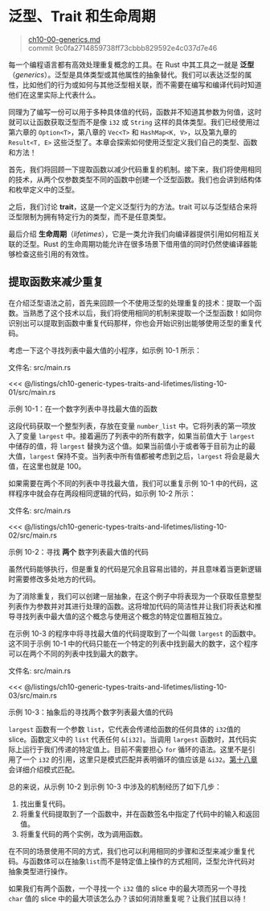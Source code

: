 # 泛型、Trait 和生命周期

> [ch10-00-generics.md](https://github.com/rust-lang/book/blob/main/src/ch10-00-generics.md)
> <br>
> commit 9c0fa2714859738ff73cbbb829592e4c037d7e46

每一个编程语言都有高效处理重复概念的工具。在 Rust 中其工具之一就是 **泛型**（*generics*）。泛型是具体类型或其他属性的抽象替代。我们可以表达泛型的属性，比如他们的行为或如何与其他泛型相关联，而不需要在编写和编译代码时知道他们在这里实际上代表什么。

同理为了编写一份可以用于多种具体值的代码，函数并不知道其参数为何值，这时就可以让函数获取泛型而不是像 `i32` 或 `String` 这样的具体类型。我们已经使用过第六章的 `Option<T>`，第八章的 `Vec<T>` 和 `HashMap<K, V>`，以及第九章的 `Result<T, E>` 这些泛型了。本章会探索如何使用泛型定义我们自己的类型、函数和方法！

首先，我们将回顾一下提取函数以减少代码重复的机制。接下来，我们将使用相同的技术，从两个仅参数类型不同的函数中创建一个泛型函数。我们也会讲到结构体和枚举定义中的泛型。

之后，我们讨论 **trait**，这是一个定义泛型行为的方法。trait 可以与泛型结合来将泛型限制为拥有特定行为的类型，而不是任意类型。

最后介绍 **生命周期**（*lifetimes*），它是一类允许我们向编译器提供引用如何相互关联的泛型。Rust 的生命周期功能允许在很多场景下借用值的同时仍然使编译器能够检查这些引用的有效性。

## 提取函数来减少重复

在介绍泛型语法之前，首先来回顾一个不使用泛型的处理重复的技术：提取一个函数。当熟悉了这个技术以后，我们将使用相同的机制来提取一个泛型函数！如同你识别出可以提取到函数中重复代码那样，你也会开始识别出能够使用泛型的重复代码。

考虑一下这个寻找列表中最大值的小程序，如示例 10-1 所示：

<span class="filename">文件名: src/main.rs</span>

<<< @/listings/ch10-generic-types-traits-and-lifetimes/listing-10-01/src/main.rs

<span class="caption">示例 10-1：在一个数字列表中寻找最大值的函数</span>

这段代码获取一个整型列表，存放在变量 `number_list` 中。它将列表的第一项放入了变量 `largest` 中。接着遍历了列表中的所有数字，如果当前值大于 `largest` 中储存的值，将 `largest` 替换为这个值。如果当前值小于或者等于目前为止的最大值，`largest` 保持不变。当列表中所有值都被考虑到之后，`largest` 将会是最大值，在这里也就是 100。

如果需要在两个不同的列表中寻找最大值，我们可以重复示例 10-1 中的代码，这样程序中就会存在两段相同逻辑的代码，如示例 10-2 所示：

<span class="filename">文件名: src/main.rs</span>

<<< @/listings/ch10-generic-types-traits-and-lifetimes/listing-10-02/src/main.rs

<span class="caption">示例 10-2：寻找 **两个** 数字列表最大值的代码</span>

虽然代码能够执行，但是重复的代码是冗余且容易出错的，并且意味着当更新逻辑时需要修改多处地方的代码。

为了消除重复，我们可以创建一层抽象，在这个例子中将表现为一个获取任意整型列表作为参数并对其进行处理的函数。这将增加代码的简洁性并让我们将表达和推导寻找列表中最大值的这个概念与使用这个概念的特定位置相互独立。

在示例 10-3 的程序中将寻找最大值的代码提取到了一个叫做 `largest` 的函数中。这不同于示例 10-1 中的代码只能在一个特定的列表中找到最大的数字，这个程序可以在两个不同的列表中找到最大的数字。

<span class="filename">文件名: src/main.rs</span>

<<< @/listings/ch10-generic-types-traits-and-lifetimes/listing-10-03/src/main.rs

<span class="caption">示例 10-3：抽象后的寻找两个数字列表最大值的代码</span>

`largest` 函数有一个参数 `list`，它代表会传递给函数的任何具体的 `i32`值的 slice。函数定义中的 `list` 代表任何 `&[i32]`。当调用 `largest` 函数时，其代码实际上运行于我们传递的特定值上。目前不需要担心 `for` 循环的语法。这里不是引用了一个 `i32` 的引用，这里只是模式匹配并表明循环的值应该是 `&i32`。[第十八章][ch18] 会详细介绍模式匹配。

总的来说，从示例 10-2 到示例 10-3 中涉及的机制经历了如下几步：

1. 找出重复代码。
2. 将重复代码提取到了一个函数中，并在函数签名中指定了代码中的输入和返回值。
3. 将重复代码的两个实例，改为调用函数。

在不同的场景使用不同的方式，我们也可以利用相同的步骤和泛型来减少重复代码。与函数体可以在抽象`list`而不是特定值上操作的方式相同，泛型允许代码对抽象类型进行操作。

如果我们有两个函数，一个寻找一个 `i32` 值的 slice 中的最大项而另一个寻找 `char` 值的 slice 中的最大项该怎么办？该如何消除重复呢？让我们拭目以待！

[ch18]: ch18-00-patterns.html
